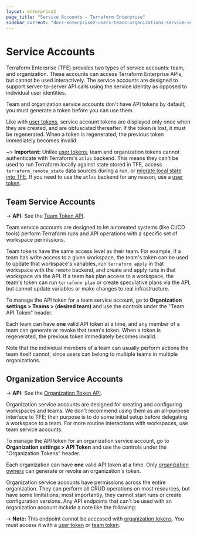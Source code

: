 ```yaml
---
layout: enterprise2
page_title: "Service Accounts - Terraform Enterprise"
sidebar_current: "docs-enterprise2-users-teams-organizations-service-accounts"
---
```


# Service Accounts

Terraform Enterprise (TFE) provides two types of service accounts: team, and organization. These accounts can access Terraform Enterprise APIs, but cannot be used interactively. The service accounts are designed to support server-to-server API calls using the service identity as opposed to individual user identities.

Team and organization service accounts don't have API tokens by default; you must generate a token before you can use them.

Like with [user tokens](./users.html#api-tokens), service account tokens are displayed only once when they are created, and are obfuscated thereafter. If the token is lost, it must be regenerated. When a token is regenerated, the previous token immediately becomes invalid.

~> **Important:** Unlike [user tokens][user token], team and organization tokens cannot authenticate with Terraform's `atlas` backend. This means they can't be used to run Terraform locally against state stored in TFE, access `terraform_remote_state` data sources during a run, or [migrate local state into TFE](../migrate/index.html). If you need to use the `atlas` backend for any reason, use a [user token][].

[user token]: ./users.html#api-tokens

## Team Service Accounts

-> **API:** See the [Team Token API](../api/team-tokens.html).

Team service accounts are designed to let automated systems (like CI/CD tools) perform Terraform runs and API operations with a specific set of workspace permissions.

Team tokens have the same access level as their team. For example, if a team has write access to a given workspace, the team's token can be used to update that workspace's variables, run `terraform apply` in that workspace with the `remote` backend, and create and apply runs in that workspace via the API. If a team has plan access to a workspace, the team's token can run `terraform plan` or create speculative plans via the API, but cannot update variables or make changes to real infrastructure.

To manage the API token for a team service account, go to **Organization settings > Teams > (desired team)** and use the controls under the "Team API Token" header.

Each team can have **one** valid API token at a time, and any member of a team can generate or revoke that team's token. When a token is regenerated, the previous token immediately becomes invalid.

Note that the individual members of a team can usually perform actions the team itself cannot, since users can belong to multiple teams in multiple organizations.

## Organization Service Accounts

-> **API:** See the [Organization Token API](../api/organization-tokens.html).

Organization service accounts are designed for creating and configuring workspaces and teams. We don't recommend using them as an all-purpose interface to TFE; their purpose is to do some initial setup before delegating a workspace to a team. For more routine interactions with workspaces, use team service accounts.

To manage the API token for an organization service account, go to **Organization settings > API Token** and use the controls under the "Organization Tokens" header.

Each organization can have **one** valid API token at a time. Only [organization owners](./teams.html#the-owners-team) can generate or revoke an organization's token.

Organization service accounts have permissions across the entire organization. They can perform all CRUD operations on most resources, but have some limitations; most importantly, they cannot start runs or create configuration versions. Any API endpoints that can't be used with an organization account include a note like the following:

-> **Note:** This endpoint cannot be accessed with [organization tokens](../users-teams-organizations/service-accounts.html#organization-service-accounts). You must access it with a [user token](../users-teams-organizations/users.html#api-tokens) or [team token](../users-teams-organizations/service-accounts.html#team-service-accounts).

